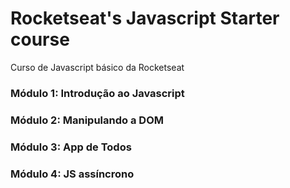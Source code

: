 # Rocketseat's Javascript Starter course
Curso de Javascript básico da Rocketseat

### Módulo 1: Introdução ao Javascript

### Módulo 2: Manipulando a DOM

### Módulo 3: App de Todos

### Módulo 4: JS assíncrono